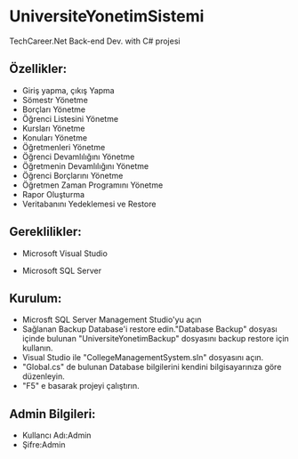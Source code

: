 # UniversiteYonetimSistemi
TechCareer.Net Back-end Dev. with C# projesi

## Özellikler:

* Giriş yapma, çıkış Yapma
* Sömestr Yönetme
* Borçları Yönetme
* Öğrenci Listesini Yönetme
* Kursları Yönetme
* Konuları Yönetme
* Öğretmenleri Yönetme
* Öğrenci Devamlılığını Yönetme
* Öğretmenin Devamlılığını Yönetme
* Öğrenci Borçlarını Yönetme
* Öğretmen Zaman Programını Yönetme
* Rapor Oluşturma
* Veritabanını Yedeklemesi ve Restore


## Gereklilikler:

* Microsoft Visual Studio

* Microsoft SQL Server

## Kurulum:

* Microsft SQL Server Management Studio'yu açın
* Sağlanan Backup Database'i restore edin."Database Backup" dosyası içinde bulunan "UniversiteYonetimBackup" dosyasını backup restore için kullanın.
* Visual Studio ile "CollegeManagementSystem.sln" dosyasını açın.
* "Global.cs" de bulunan Database bilgilerini kendini bilgisayarınıza göre düzenleyin.
* "F5" e basarak projeyi çalıştırın.

## Admin Bilgileri:

* Kullancı Adı:Admin
* Şifre:Admin
